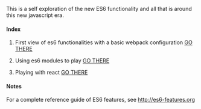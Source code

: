This is a self exploration of the new ES6 functionality and all that is around this new javascript era.

#### Index ####

1. First view of es6 functionalities with a basic webpack configuration [GO THERE](./es6/README.md)

2. Using es6 modules to play [GO THERE](./es6-modules/README.md)

3. Playing with react [GO THERE](./react/README.md)


#### Notes ####
For a complete reference guide of ES6 features, see http://es6-features.org